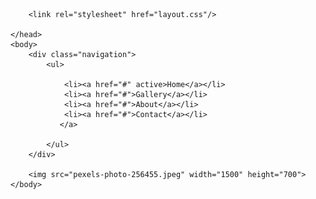 <!DOCTYPE html>
<html lang="en">
    <head>
        <title>navigation</title>
        
        <link rel="stylesheet" href="layout.css"/>
        
    </head>
    <body>
        <div class="navigation">
            <ul>
                
                <li><a href="#" active>Home</a></li>
                <li><a href="#">Gallery</a></li>
                <li><a href="#">About</a></li>
                <li><a href="#">Contact</a></li>
               </a>
              
            </ul>
        </div>
        
        <img src="pexels-photo-256455.jpeg" width="1500" height="700">
    </body>
</html>

